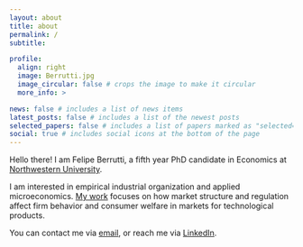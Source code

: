 ```yaml
---
layout: about
title: about
permalink: /
subtitle: 

profile:
  align: right
  image: Berrutti.jpg
  image_circular: false # crops the image to make it circular
  more_info: >

news: false # includes a list of news items
latest_posts: false # includes a list of the newest posts
selected_papers: false # includes a list of papers marked as "selected={true}"
social: true # includes social icons at the bottom of the page
---
```


Hello there! I am Felipe Berrutti, a fifth year PhD candidate in Economics at [Northwestern University](https://economics.northwestern.edu). 

I am interested in empirical industrial organization and applied microeconomics. [My work](https://jfberrutti.github.io/projects/) focuses on how market structure and regulation affect firm behavior and consumer welfare in markets for technological products. 

You can contact me via <a href="mailto:jfberrutti@u.northwestern.edu">email</a>, or reach me via [LinkedIn](https://www.linkedin.com/in/felipe-berrutti-0bb54832). 